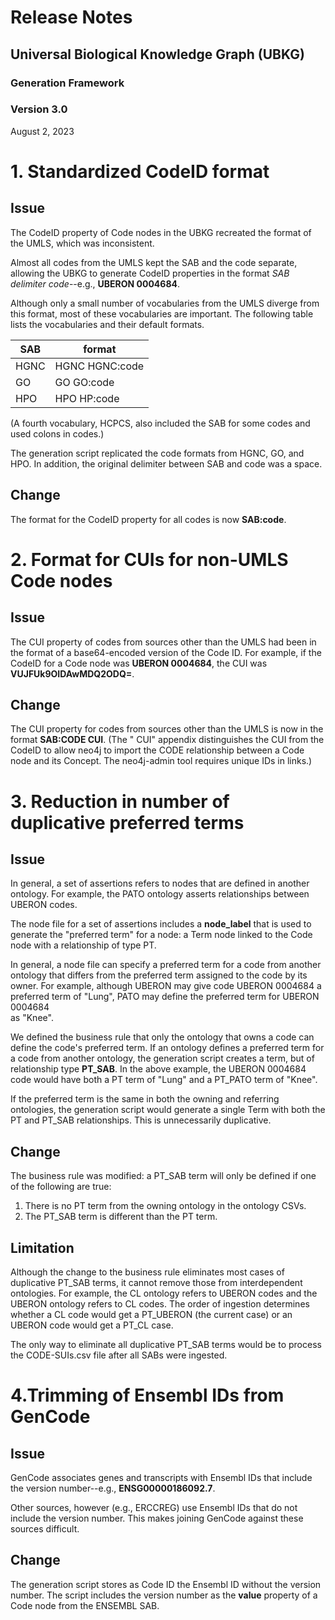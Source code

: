 # Release Notes
## Universal Biological Knowledge Graph (UBKG)
### Generation Framework
### Version 3.0
August 2, 2023

# 1. Standardized CodeID format
## Issue
The CodeID property of Code nodes in the UBKG recreated the format of the UMLS, which was inconsistent.

Almost all codes from the UMLS kept the SAB and the code separate, allowing the UBKG to 
generate CodeID properties in the format _SAB_ _delimiter_ _code_--e.g., **UBERON 0004684**.

Although only a small number of vocabularies from the UMLS diverge from this format, most of these vocabularies are important. 
The following table lists the vocabularies and their default formats.

| SAB  | format         |
|------|----------------|
| HGNC | HGNC HGNC:code |
| GO   | GO GO:code     |
| HPO  | HPO HP:code    |

(A fourth vocabulary, HCPCS, also included the SAB for some codes and used colons in codes.)

The generation script replicated the code formats from HGNC, GO, and HPO. In addition, the 
original delimiter between SAB and code was a space.

## Change
The format for the CodeID property for all codes is now **SAB:code**.

# 2. Format for CUIs for non-UMLS Code nodes 
## Issue
The CUI property of codes from sources other than the UMLS had been in the format of a base64-encoded version of the Code ID.
For example, if the CodeID for a Code node was **UBERON 0004684**, the CUI was **VUJFUk9OIDAwMDQ2ODQ=**.

## Change
The CUI property for codes from sources other than the UMLS is now in the format **SAB:CODE CUI**.
(The " CUI" appendix distinguishes the CUI from the CodeID to allow neo4j to import the CODE relationship between a Code node and its Concept. The neo4j-admin tool requires unique IDs in links.)

# 3. Reduction in number of duplicative preferred terms
## Issue
In general, a set of assertions refers to nodes that are defined in another ontology. For example, the PATO ontology asserts relationships between UBERON codes.

The node file for a set of assertions includes a **node_label** that is used to generate the "preferred term" for a node: a Term node linked to the Code node with a relationship of type PT.

In general, a node file can specify a preferred term for a code from another ontology that differs from the preferred term assigned to the code by its owner.
For example, although UBERON may give code UBERON 0004684 a preferred term of "Lung", PATO may define the preferred term for UBERON 0004684  
as "Knee". 

We defined the business rule that only the ontology that owns a code can define the code's preferred term. If an ontology defines a preferred term for a code from another ontology, the generation script creates a term, but of relationship type 
**PT_SAB**. In the above example, the UBERON 0004684 code would have both a PT term of "Lung" and a PT_PATO term of "Knee".

If the preferred term is the same in both the owning and referring ontologies, the generation script would generate
a single Term with both the PT and PT_SAB relationships. This is unnecessarily duplicative.

## Change
The business rule was modified: a PT_SAB term will only be defined if one of the following are true:
1. There is no PT term from the owning ontology in the ontology CSVs.
2. The PT_SAB term is different than the PT term.

## Limitation
Although the change to the business rule eliminates most cases of duplicative PT_SAB terms, it cannot remove those from interdependent ontologies. 
For example, the CL ontology refers to UBERON codes and the UBERON ontology refers to CL codes. The order of ingestion determines whether a CL code would get a PT_UBERON (the current case) or an UBERON code would get a PT_CL case.

The only way to eliminate all duplicative PT_SAB terms would be to process the CODE-SUIs.csv file after all SABs were ingested.

# 4.Trimming of Ensembl IDs from GenCode

## Issue
GenCode associates genes and transcripts with Ensembl IDs that include the version number--e.g., **ENSG00000186092.7**.

Other sources, however (e.g., ERCCREG) use Ensembl IDs that do not include the version number. This makes joining GenCode against these sources difficult.

## Change
The generation script stores as Code ID the Ensembl ID without the version number. The script includes the version number as the **value** property of a Code node from the ENSEMBL SAB.